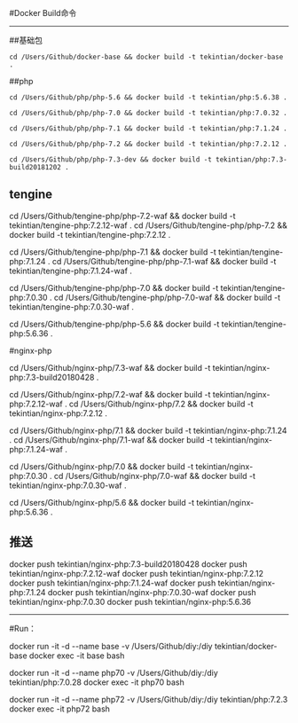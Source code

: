 #Docker Build命令

***
##基础包

	cd /Users/Github/docker-base && docker build -t tekintian/docker-base .

##php

	cd /Users/Github/php/php-5.6 && docker build -t tekintian/php:5.6.38 .

	cd /Users/Github/php/php-7.0 && docker build -t tekintian/php:7.0.32 .

	cd /Users/Github/php/php-7.1 && docker build -t tekintian/php:7.1.24 .

	cd /Users/Github/php/php-7.2 && docker build -t tekintian/php:7.2.12 .

	cd /Users/Github/php/php-7.3-dev && docker build -t tekintian/php:7.3-build20181202 .


## tengine

cd /Users/Github/tengine-php/php-7.2-waf && docker build -t tekintian/tengine-php:7.2.12-waf .
cd /Users/Github/tengine-php/php-7.2 && docker build -t tekintian/tengine-php:7.2.12 .

cd /Users/Github/tengine-php/php-7.1 && docker build -t tekintian/tengine-php:7.1.24 .
cd /Users/Github/tengine-php/php-7.1-waf && docker build -t tekintian/tengine-php:7.1.24-waf .

cd /Users/Github/tengine-php/php-7.0 && docker build -t tekintian/tengine-php:7.0.30 .
cd /Users/Github/tengine-php/php-7.0-waf && docker build -t tekintian/tengine-php:7.0.30-waf .

cd /Users/Github/tengine-php/php-5.6 && docker build -t tekintian/tengine-php:5.6.36 .


#nginx-php

cd /Users/Github/nginx-php/7.3-waf && docker build -t tekintian/nginx-php:7.3-build20180428 .

cd /Users/Github/nginx-php/7.2-waf && docker build -t tekintian/nginx-php:7.2.12-waf .
cd /Users/Github/nginx-php/7.2 && docker build -t tekintian/nginx-php:7.2.12 .

cd /Users/Github/nginx-php/7.1 && docker build -t tekintian/nginx-php:7.1.24 .
cd /Users/Github/nginx-php/7.1-waf && docker build -t tekintian/nginx-php:7.1.24-waf .

cd /Users/Github/nginx-php/7.0 && docker build -t tekintian/nginx-php:7.0.30 .
cd /Users/Github/nginx-php/7.0-waf && docker build -t tekintian/nginx-php:7.0.30-waf .

cd /Users/Github/nginx-php/5.6 && docker build -t tekintian/nginx-php:5.6.36 .

## 推送
docker push tekintian/nginx-php:7.3-build20180428
docker push tekintian/nginx-php:7.2.12-waf
docker push tekintian/nginx-php:7.2.12
docker push tekintian/nginx-php:7.1.24-waf
docker push tekintian/nginx-php:7.1.24
docker push tekintian/nginx-php:7.0.30-waf
docker push tekintian/nginx-php:7.0.30
docker push tekintian/nginx-php:5.6.36


***
#Run：

docker run -it -d --name base -v /Users/Github/diy:/diy tekintian/docker-base
docker exec -it base bash

docker run -it -d --name php70 -v /Users/Github/diy:/diy tekintian/php:7.0.28
docker exec -it php70 bash

docker run -it -d --name php72 -v /Users/Github/diy:/diy tekintian/php:7.2.3
docker exec -it php72 bash



